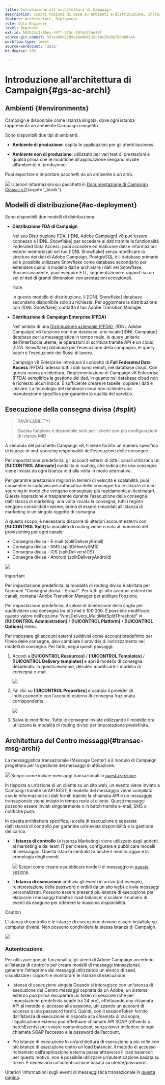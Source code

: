 ```yaml
---
title: Introduzione all’architettura di Campaign
description: Scopri nozioni di base su ambienti e distribuzione, incluso come creare rapporti su un ambiente di Campaign.
feature: Architecture, Deployment
role: Data Engineer
level: Beginner
exl-id: 562b24c3-6bea-447f-b74c-187ab77ae78f
source-git-commit: 561e4b6d2c99e98e068132c80c2bebb756b60a44
workflow-type: tm+mt
source-wordcount: '1032'
ht-degree: 10%

---
```


# Introduzione all’architettura di Campaign{#gs-ac-archi}

## Ambienti {#environments}

Campaign è disponibile come istanza singola, dove ogni istanza rappresenta un ambiente Campaign completo.

Sono disponibili due tipi di ambienti:

* **Ambiente di produzione**: ospita le applicazioni per gli utenti business.

* **Ambiente non di produzione**: utilizzato per vari test di prestazioni e qualità prima che le modifiche all’applicazione vengano inviate all’ambiente di produzione.

Puoi esportare e importare pacchetti da un ambiente a un altro.

![](../assets/do-not-localize/book.png) Ulteriori informazioni sui pacchetti in [Documentazione di Campaign Classic v7](https://experienceleague.adobe.com/docs/campaign-classic/using/getting-started/administration-basics/working-with-data-packages.html){target="_blank"}

## Modelli di distribuzione{#ac-deployment}

Sono disponibili due modelli di distribuzione:

* **Distribuzione FDA di Campaign**

  Nel suo [Distribuzione FDA](fda-deployment.md), [!DNL Adobe Campaign] v8 può essere connesso a [!DNL Snowflake] per accedere ai dati tramite la funzionalità Federated Data Access: puoi accedere ed elaborare dati e informazioni esterni memorizzati nel tuo [!DNL Snowflake] senza modificare la struttura dei dati di Adobe Campaign. PostgreSQL è il database primario ed è possibile utilizzare Snowflake come database secondario per estendere quindi il modello dati e archiviare i dati nel Snowflake. Successivamente, puoi eseguire ETL, segmentazione e rapporti su un set di dati di grandi dimensioni con prestazioni eccezionali.

  >[!NOTE]
  >
  >In questo modello di distribuzione, il [!DNL Snowflake] database secondario disponibile solo su richiesta. Per aggiornare la distribuzione con [!DNL Snowflake], contatta il tuo Adobe Transition Manager.
  >

* **Distribuzione di Campaign Enterprise (FFDA)**

  Nell&#39;ambito di una [Distribuzione aziendale (FFDA)](enterprise-deployment.md), [!DNL Adobe Campaign] v8 funziona con due database: uno locale [!DNL Campaign] database per la messaggistica in tempo reale, le query unitarie dell’interfaccia utente, le operazioni di scrittura tramite API e un cloud [!DNL Snowflake] database per l’esecuzione della campagna, le query batch e l’esecuzione dei flussi di lavoro.

  Campaign v8 Enterprise introduce il concetto di **Full Federated Data Access** (FFDA): adesso tutti i dati sono remoti, nel database cloud. Con questa nuova architettura, l’implementazione di Campaign v8 Enterprise (FFDA) semplifica la gestione dei dati, in quanto nel database cloud non è richiesto alcun indice. È sufficiente creare le tabelle, copiare i dati e iniziare. La tecnologia del database cloud non richiede una manutenzione specifica per garantire la qualità del servizio.

## Esecuzione della consegna divisa {#split}

>[!AVAILABILITY]
>
>Questa funzione è disponibile solo per i clienti con più configurazioni di istanze MID.

A seconda del pacchetto Campaign v8, ti viene fornito un numero specifico di istanze di mid-sourcing responsabili dell’esecuzione delle consegne.

Per impostazione predefinita, gli account esterni di tutti i canali utilizzano un **[!UICONTROL Alternate]** modalità di routing, che indica che una consegna viene inviata da ogni istanza mid alla volta in modo alternativo.

Per garantire prestazioni migliori in termini di velocità e scalabilità, puoi consentire la suddivisione automatica delle consegne tra le istanze di mid-sourcing in modo che vengano consegnate più rapidamente ai destinatari. Questa operazione è trasparente durante l’esecuzione della consegna dall’istanza di marketing: una volta inviata la consegna, tutti i registri vengono consolidati insieme, prima di essere rimandati all’istanza di marketing in un singolo oggetto di consegna.

A questo scopo, è necessario disporre di ulteriori account esterni con **[!UICONTROL Split]** la modalità di routing viene creata al momento del provisioning per ogni canale:

* Consegna divisa - E-mail (splitDeliveryEmail)
* Consegna divisa - SMS (splitDeliverySMS)
* Consegna divisa - iOS (splitDeliveryIOS)
* Consegna divisa - Android (splitDeliveryAndroid)

![](assets/splitted-delivery.png)

>[!IMPORTANT]
>
>Per impostazione predefinita, la modalità di routing diviso è abilitata per l’account &quot;Consegna divisa - E-mail&quot;. Per tutti gli altri account esterni dei canali, contatta l’Adobe Transition Manager per abilitare l’opzione.
>
>Per impostazione predefinita, il valore di dimensione della soglia per suddividere una consegna tra più mid è 100.000. È possibile modificare questo valore nell’opzione &quot;NmsDelivery_MultiMidSplitThreshold&quot; in **[!UICONTROL Administration]** / **[!UICONTROL Platform]** / **[!UICONTROL Options]** menu.

Per impostare gli account esterni suddivisi come account predefinito per l’invio delle consegne, devi cambiare il provider di indirizzamento nei modelli di consegna. Per farlo, segui questi passaggi:

1. Accedi a **[!UICONTROL Resources]** / **[!UICONTROL Templates]** / **[!UICONTROL Delivery templates]** e apri il modello di consegna desiderato. In questo esempio, desideri modificare il modello di consegna e-mail.

   ![](assets/split-default-list.png)

1. Fai clic su **[!UICONTROL Properties]** e cambia il provider di indirizzamento con l’account esterno di consegna frazionata corrispondente.

   ![](assets/split-default-delivery.png)

1. Salva le modifiche. Tutte le consegne inviate utilizzando il modello ora utilizzano la modalità di routing diviso per impostazione predefinita.

<!--In addition, you can select split external accounts as the default routing provider for all future delivery templates. To do this, change the value of the **[!UICONTROL xtkoption NmsBroadcast_DefaultProvider]** option to the name of the split account.

![](assets/split-default-options.png) -->

## Architettura del Centro messaggi{#transac-msg-archi}

La messaggistica transazionale (Message Center) è il modulo di Campaign progettato per la gestione dei messaggi di attivazione.

![](../assets/do-not-localize/glass.png) Scopri come inviare messaggi transazionali in [questa sezione](../send/transactional.md).

In risposta a un’azione di un cliente su un sito web, un evento viene inviato a Campaign tramite un’API REST, il modello del messaggio viene compilato con le informazioni o i dati forniti tramite la chiamata API e un messaggio transazionale viene inviato in tempo reale al cliente. Questi messaggi possono essere inviati singolarmente o in batch tramite e-mail, SMS o notifiche push.

In questa architettura specifica, la cella di esecuzione è separata dall’istanza di controllo per garantire un’elevata disponibilità e la gestione del carico.

* Il **Istanza di controllo** (o istanza Marketing) viene utilizzato dagli addetti al marketing e dai team IT per creare, configurare e pubblicare modelli di messaggio. Questa istanza centralizza anche il monitoraggio e la cronologia degli eventi.

  ![](../assets/do-not-localize/glass.png) Scopri come creare e pubblicare modelli di messaggio in [questa sezione](../send/transactional.md).

* Il **Istanza di esecuzione** archivia gli eventi in arrivo (ad esempio, reimpostazione della password o ordini da un sito web) e invia messaggi personalizzati. Possono essere presenti più istanze di esecuzione per elaborare i messaggi tramite il load-balancer e scalare il numero di eventi da eseguire per ottenere la massima disponibilità.

>[!CAUTION]
>
>L&#39;istanza di controllo e le istanze di esecuzione devono essere installate su computer diversi. Non possono condividere la stessa istanza di Campaign.

![](assets/messagecenter_diagram.png)

### Autenticazione

Per utilizzare queste funzionalità, gli utenti di Adobe Campaign accedono all’istanza di controllo per creare modelli di messaggi transazionali, generare l’anteprima dei messaggi utilizzando un elenco di seed, visualizzare i rapporti e monitorare le istanze di esecuzione.

* Istanza di esecuzione singola Quando si interagisce con un’istanza di esecuzione del Centro messaggi ospitata da un Adobe, un sistema esterno può prima recuperare un token di sessione (che per impostazione predefinita scade tra 24 ore), effettuando una chiamata API al metodo di accesso alla sessione, utilizzando un account di accesso e una password forniti.
Quindi, con il sessionToken fornito dall’istanza di esecuzione in risposta alla chiamata di cui sopra, l’applicazione esterna può effettuare chiamate API SOAP (rtEvents o batchEvents) per inviare comunicazioni, senza dover includere in ogni chiamata SOAP l’accesso e la password dell’account.

* Più istanze di esecuzione In un’architettura di esecuzione a più celle con più istanze di esecuzione dietro un load balancer, il metodo di accesso richiamato dall’applicazione esterna passa attraverso il load balancer: per questo motivo, non è possibile utilizzare un’autenticazione basata su token. È necessaria un&#39;autenticazione basata su utente/password.

Ulteriori informazioni sugli eventi di messaggistica transazionale in [questa pagina](../send/event-processing.md).
